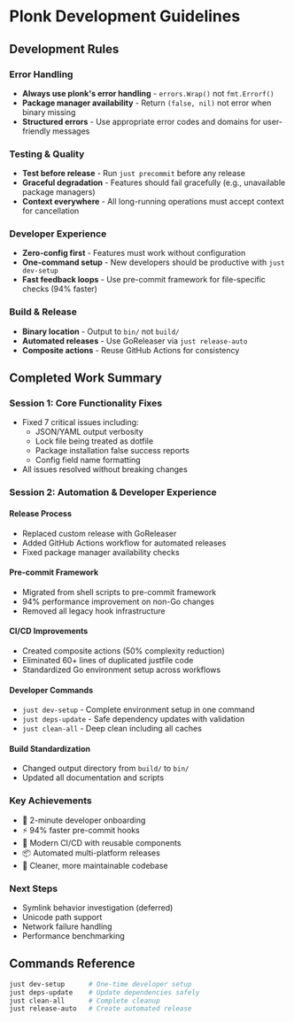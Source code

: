 # Plonk Development Guidelines

## Development Rules

### Error Handling
- **Always use plonk's error handling** - `errors.Wrap()` not `fmt.Errorf()`
- **Package manager availability** - Return `(false, nil)` not error when binary missing
- **Structured errors** - Use appropriate error codes and domains for user-friendly messages

### Testing & Quality
- **Test before release** - Run `just precommit` before any release
- **Graceful degradation** - Features should fail gracefully (e.g., unavailable package managers)
- **Context everywhere** - All long-running operations must accept context for cancellation

### Developer Experience
- **Zero-config first** - Features must work without configuration
- **One-command setup** - New developers should be productive with `just dev-setup`
- **Fast feedback loops** - Use pre-commit framework for file-specific checks (94% faster)

### Build & Release
- **Binary location** - Output to `bin/` not `build/`
- **Automated releases** - Use GoReleaser via `just release-auto`
- **Composite actions** - Reuse GitHub Actions for consistency

## Completed Work Summary

### Session 1: Core Functionality Fixes
- Fixed 7 critical issues including:
  - JSON/YAML output verbosity
  - Lock file being treated as dotfile
  - Package installation false success reports
  - Config field name formatting
- All issues resolved without breaking changes

### Session 2: Automation & Developer Experience

#### Release Process
- Replaced custom release with GoReleaser
- Added GitHub Actions workflow for automated releases
- Fixed package manager availability checks

#### Pre-commit Framework
- Migrated from shell scripts to pre-commit framework
- 94% performance improvement on non-Go changes
- Removed all legacy hook infrastructure

#### CI/CD Improvements
- Created composite actions (50% complexity reduction)
- Eliminated 60+ lines of duplicated justfile code
- Standardized Go environment setup across workflows

#### Developer Commands
- `just dev-setup` - Complete environment setup in one command
- `just deps-update` - Safe dependency updates with validation
- `just clean-all` - Deep clean including all caches

#### Build Standardization
- Changed output directory from `build/` to `bin/`
- Updated all documentation and scripts

### Key Achievements
- 🚀 2-minute developer onboarding
- ⚡ 94% faster pre-commit hooks
- 🔧 Modern CI/CD with reusable components
- 📦 Automated multi-platform releases
- 🧹 Cleaner, more maintainable codebase

### Next Steps
- Symlink behavior investigation (deferred)
- Unicode path support
- Network failure handling
- Performance benchmarking

## Commands Reference
```bash
just dev-setup      # One-time developer setup
just deps-update    # Update dependencies safely
just clean-all      # Complete cleanup
just release-auto   # Create automated release
```
